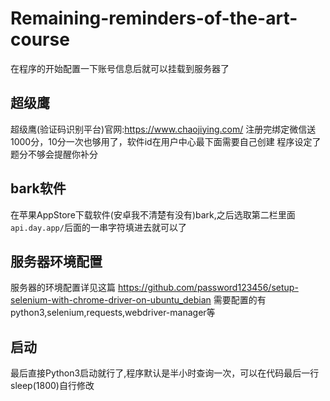# Remaining-reminders-of-the-art-course
在程序的开始配置一下账号信息后就可以挂载到服务器了
## 超级鹰
超级鹰(验证码识别平台)官网:https://www.chaojiying.com/
注册完绑定微信送1000分，10分一次也够用了，软件id在用户中心最下面需要自己创建
程序设定了题分不够会提醒你补分
## bark软件
在苹果AppStore下载软件(安卓我不清楚有没有)bark,之后选取第二栏里面`api.day.app/`后面的一串字符填进去就可以了
## 服务器环境配置
服务器的环境配置详见这篇
https://github.com/password123456/setup-selenium-with-chrome-driver-on-ubuntu_debian
需要配置的有python3,selenium,requests,webdriver-manager等
## 启动
最后直接Python3启动就行了,程序默认是半小时查询一次，可以在代码最后一行sleep(1800)自行修改
